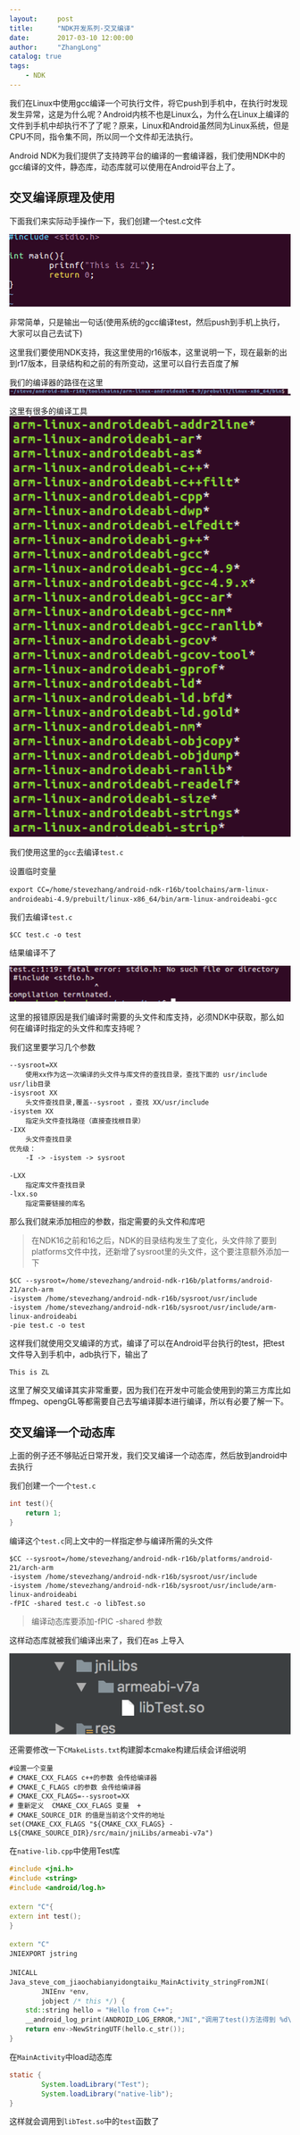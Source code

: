 ```yaml
---
layout:     post
title:      "NDK开发系列-交叉编译"
date:       2017-03-10 12:00:00
author:     "ZhangLong"
catalog: true
tags:
    - NDK
---
```




我们在Linux中使用gcc编译一个可执行文件，将它push到手机中，在执行时发现发生异常，这是为什么呢？Android内核不也是Linux么，为什么在Linux上编译的文件到手机中却执行不了了呢？原来，Linux和Android虽然同为Linux系统，但是CPU不同，指令集不同，所以同一个文件却无法执行。

Android NDK为我们提供了支持跨平台的编译的一套编译器，我们使用NDK中的gcc编译的文件，静态库，动态库就可以使用在Android平台上了。



## 交叉编译原理及使用

下面我们来实际动手操作一下，我们创建一个test.c文件

![WX20180904-155412@2x](/img/WX20180904-155412@2x.png)

非常简单，只是输出一句话(使用系统的gcc编译test，然后push到手机上执行，大家可以自己去试下)

这里我们要使用NDK支持，我这里使用的r16版本，这里说明一下，现在最新的出到r17版本，目录结构和之前的有所变动，这里可以自行去百度了解

我们的编译器的路径在这里![WX20180904-155924@2x](/img/WX20180904-155924@2x.png)

这里有很多的编译工具![WX20180904-160044@2x](/img/WX20180904-160044@2x.png)

我们使用这里的`gcc`去编译`test.c`

设置临时变量

`export CC=/home/stevezhang/android-ndk-r16b/toolchains/arm-linux-androideabi-4.9/prebuilt/linux-x86_64/bin/arm-linux-androideabi-gcc`

我们去编译`test.c`

```
$CC test.c -o test
```

结果编译不了

![WX20180904-160623@2x](/img/WX20180904-160623@2x.png)

这里的报错原因是我们编译时需要的头文件和库支持，必须NDK中获取，那么如何在编译时指定的头文件和库支持呢？



我们这里要学习几个参数

```shell
--sysroot=XX
	使用xx作为这一次编译的头文件与库文件的查找目录，查找下面的 usr/include usr/lib目录
-isysroot XX
	头文件查找目录,覆盖--sysroot ，查找 XX/usr/include
-isystem XX
	指定头文件查找路径（直接查找根目录）
-IXX
	头文件查找目录
优先级：
	-I -> -isystem -> sysroot
	
-LXX
	指定库文件查找目录
-lxx.so
	指定需要链接的库名
```

那么我们就来添加相应的参数，指定需要的头文件和库吧

> 在NDK16之前和16之后，NDK的目录结构发生了变化，头文件除了要到platforms文件中找，还新增了sysroot里的头文件，这个要注意额外添加一下

```shell
$CC --sysroot=/home/stevezhang/android-ndk-r16b/platforms/android-21/arch-arm 
-isystem /home/stevezhang/android-ndk-r16b/sysroot/usr/include 
-isystem /home/stevezhang/android-ndk-r16b/sysroot/usr/include/arm-linux-androideabi 
-pie test.c -o test
```

这样我们就使用交叉编译的方式，编译了可以在Android平台执行的test，把test文件导入到手机中，adb执行下，输出了

```shell
This is ZL
```

这里了解交叉编译其实非常重要，因为我们在开发中可能会使用到的第三方库比如ffmpeg、opengGL等都需要自己去写编译脚本进行编译，所以有必要了解一下。



## 交叉编译一个动态库

上面的例子还不够贴近日常开发，我们交叉编译一个动态库，然后放到android中去执行

我们创建一个一个`test.c`

```c
int test(){
    return 1;
}
```

编译这个`test.c`同上文中的一样指定参与编译所需的头文件

```shell
$CC --sysroot=/home/stevezhang/android-ndk-r16b/platforms/android-21/arch-arm 
-isystem /home/stevezhang/android-ndk-r16b/sysroot/usr/include 
-isystem /home/stevezhang/android-ndk-r16b/sysroot/usr/include/arm-linux-androideabi 
-fPIC -shared test.c -o libTest.so
```

> 编译动态库要添加-fPIC -shared 参数

这样动态库就被我们编译出来了，我们在as 上导入

![WX20180905-102207@2x](/img/WX20180905-102207@2x.png)

还需要修改一下`CMakeLists.txt`构建脚本cmake构建后续会详细说明

```shell
#设置一个变量
# CMAKE_CXX_FLAGS c++的参数 会传给编译器
# CMAKE_C_FLAGS c的参数 会传给编译器
# CMAKE_CXX_FLAGS=--sysroot=XX
# 重新定义  CMAKE_CXX_FLAGS 变量  +
# CMAKE_SOURCE_DIR 的值是当前这个文件的地址
set(CMAKE_CXX_FLAGS "${CMAKE_CXX_FLAGS} -L${CMAKE_SOURCE_DIR}/src/main/jniLibs/armeabi-v7a")
```

在`native-lib.cpp`中使用Test库

```c++
#include <jni.h>
#include <string>
#include <android/log.h>

extern "C"{
extern int test();
}

extern "C"
JNIEXPORT jstring

JNICALL
Java_steve_com_jiaochabianyidongtaiku_MainActivity_stringFromJNI(
        JNIEnv *env,
        jobject /* this */) {
    std::string hello = "Hello from C++";
    __android_log_print(ANDROID_LOG_ERROR,"JNI","调用了test()方法得到 %d\n",test());
    return env->NewStringUTF(hello.c_str());
}
```

在`MainActivity`中load动态库

```java
static {
        System.loadLibrary("Test");
        System.loadLibrary("native-lib");
}
```

这样就会调用到`libTest.so`中的`test`函数了